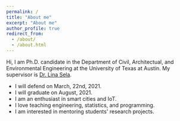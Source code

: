 ```yaml
---
permalink: /
title: "About me"
excerpt: "About me"
author_profile: true
redirect_from: 
  - /about/
  - /about.html
---
```


Hi, I am Ph.D. candidate in the Department of Civil, Architectual, and Environmental Engineering at the University of Texas at Austin.
My supervisor is [Dr. Lina Sela](https://sela.caee.utexas.edu).


* I will defend on March, 22nd, 2021.
* I will graduate on August, 2021.
* I am an enthusiast in smart cities and IoT.
* I love teaching engineering, statistics, and programming.
* I am interested in mentoring students' research projects.




